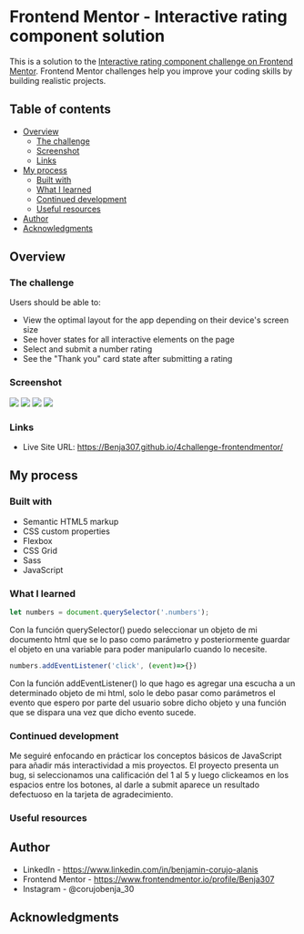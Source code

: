 # Frontend Mentor - Interactive rating component solution

This is a solution to the [Interactive rating component challenge on Frontend Mentor](https://www.frontendmentor.io/challenges/interactive-rating-component-koxpeBUmI). Frontend Mentor challenges help you improve your coding skills by building realistic projects. 

## Table of contents

- [Overview](#overview)
  - [The challenge](#the-challenge)
  - [Screenshot](#screenshot)
  - [Links](#links)
- [My process](#my-process)
  - [Built with](#built-with)
  - [What I learned](#what-i-learned)
  - [Continued development](#continued-development)
  - [Useful resources](#useful-resources)
- [Author](#author)
- [Acknowledgments](#acknowledgments)

## Overview

### The challenge

Users should be able to:

- View the optimal layout for the app depending on their device's screen size
- See hover states for all interactive elements on the page
- Select and submit a number rating
- See the "Thank you" card state after submitting a rating

### Screenshot

![](./images/Screenshot_2023-09-27%20Frontend%20Mentor%20Interactive%20rating%20component.png)
![](./images/Screenshot_2023-09-27%20Frontend%20Mentor%20Interactive%20rating%20component(1).png)
![](./images/ratingmobile.jpeg)
![](./images/tymobile.jpeg)



### Links

- Live Site URL: https://Benja307.github.io/4challenge-frontendmentor/

## My process

### Built with

- Semantic HTML5 markup
- CSS custom properties
- Flexbox
- CSS Grid
- Sass
- JavaScript

### What I learned
```js
let numbers = document.querySelector('.numbers');
```
Con la función querySelector() puedo seleccionar un objeto de mi documento html que se lo paso como parámetro y posteriormente guardar el objeto en una variable para poder manipularlo cuando lo necesite.

```js
numbers.addEventListener('click', (event)=>{})
```
Con la función addEventListener() lo que hago es agregar una escucha a un determinado objeto de mi html, solo le debo pasar como parámetros el evento que espero por parte del usuario sobre dicho objeto y una función que se dispara una vez que dicho evento sucede.

### Continued development

Me seguiré enfocando en prácticar los conceptos básicos de JavaScript para añadir más interactividad a mis proyectos.
El proyecto presenta un bug, si seleccionamos una calificación del 1 al 5 y luego clickeamos en los espacios entre los botones, al darle a submit aparece un resultado defectuoso en la tarjeta de agradecimiento.

### Useful resources


## Author

- LinkedIn - https://www.linkedin.com/in/benjamin-corujo-alanis
- Frontend Mentor - https://www.frontendmentor.io/profile/Benja307
- Instagram - @corujobenja_30

## Acknowledgments
